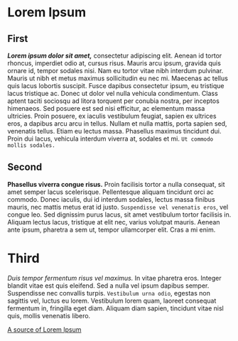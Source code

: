 # Lorem Ipsum

## First

_**Lorem ipsum dolor sit amet,**_ consectetur adipiscing elit. Aenean id tortor rhoncus, imperdiet odio at, cursus risus.
Mauris arcu ipsum, gravida quis ornare id, tempor sodales nisi. Nam eu tortor vitae nibh interdum pulvinar. Mauris
ut nibh et metus maximus sollicitudin eu nec mi. Maecenas ac tellus quis lacus lobortis suscipit. Fusce dapibus
consectetur ipsum, eu tristique lacus tristique ac. Donec ut dolor vel nulla vehicula condimentum. Class aptent
taciti sociosqu ad litora torquent per conubia nostra, per inceptos himenaeos. Sed posuere est sed nisi efficitur,
ac elementum massa ultricies. Proin posuere, ex iaculis vestibulum feugiat, sapien ex ultrices eros, a dapibus
arcu arcu in tellus. Nullam et nulla mattis, porta sapien sed, venenatis tellus. Etiam eu lectus massa. Phasellus
maximus tincidunt dui. Proin dui lacus, vehicula interdum viverra at, sodales et mi. `Ut commodo mollis sodales.`

## Second

**Phasellus viverra congue risus.** Proin facilisis tortor a nulla consequat, sit amet semper lacus scelerisque.
Pellentesque aliquam tincidunt orci ac commodo. Donec iaculis, dui id interdum sodales, lectus massa finibus mauris,
nec mattis metus erat id justo. `Suspendisse vel venenatis eros`, vel congue leo. Sed dignissim purus lacus, sit amet
vestibulum tortor facilisis in. Aliquam lectus lacus, tristique at elit nec, varius volutpat mauris. Aenean ante
ipsum, pharetra a sem ut, tempor ullamcorper elit. Cras a mi enim.

# Third

_Duis tempor fermentum risus vel maximus._ In vitae pharetra eros. Integer blandit vitae est quis eleifend. Sed a nulla
vel ipsum dapibus semper. Suspendisse nec convallis turpis. `Vestibulum urna odio`, egestas non sagittis vel, luctus eu
lorem. Vestibulum lorem quam, laoreet consequat fermentum in, fringilla eget diam. Aliquam diam sapien, tincidunt vitae
nisl quis, mollis venenatis libero.

[A source of Lorem Ipsum](https://www.lipsum.com/)

